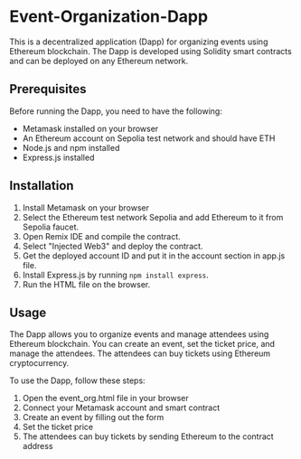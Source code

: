 # Event-Organization-Dapp

This is a decentralized application (Dapp) for organizing events using Ethereum blockchain. The Dapp is developed using Solidity smart contracts and can be deployed on any Ethereum network.

## Prerequisites

Before running the Dapp, you need to have the following:
- Metamask installed on your browser
- An Ethereum account on Sepolia test network and should have ETH
- Node.js and npm installed
- Express.js installed

## Installation

1. Install Metamask on your browser
2. Select the Ethereum test network Sepolia and add Ethereum to it from Sepolia faucet.
3. Open Remix IDE and compile the contract.
4. Select "Injected Web3" and deploy the contract.
5. Get the deployed account ID and put it in the account section in app.js file.
6. Install Express.js by running `npm install express`.
7. Run the HTML file on the browser.

## Usage

The Dapp allows you to organize events and manage attendees using Ethereum blockchain. You can create an event, set the ticket price, and manage the attendees. The attendees can buy tickets using Ethereum cryptocurrency.

To use the Dapp, follow these steps:
1. Open the event_org.html file in your browser
2. Connect your Metamask account and smart contract
3. Create an event by filling out the form
4. Set the ticket price
5. The attendees can buy tickets by sending Ethereum to the contract address

